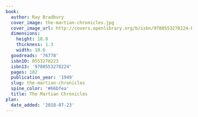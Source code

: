```yaml
---
book:
  author: Ray Bradbury
  cover_image: the-martian-chronicles.jpg
  cover_image_url: http://covers.openlibrary.org/b/isbn/9780553278224-L.jpg
  dimensions:
    height: 18.0
    thickness: 1.3
    width: 10.6
  goodreads: '76778'
  isbn10: 0553278223
  isbn13: '9780553278224'
  pages: 182
  publication_year: '1949'
  slug: the-martian-chronicles
  spine_color: '#66bfea'
  title: The Martian Chronicles
plan:
  date_added: '2018-07-23'
---
```

